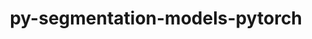 ---
title: "py-segmentation-models-pytorch"
layout: cache
categories: [package, develop-2024-06-16]
meta: {"versions": ["0.3.3"], "compilers": ["apple-clang@=15.0.0", "gcc@=11.4.0"], "oss": ["ubuntu22.04", "ventura"], "platforms": ["darwin", "linux"], "targets": ["aarch64", "x86_64_v3"], "stacks": ["ml-darwin-aarch64-mps", "ml-linux-x86_64-cpu", "ml-linux-x86_64-cuda", "root"], "num_specs": 6, "num_specs_by_stack": {"ml-darwin-aarch64-mps": 2, "root": 6, "ml-linux-x86_64-cpu": 2, "ml-linux-x86_64-cuda": 2}}
spec_details: [{"hash": "z64zi4rjktrjn5b5qvovghjqpvrzouxi", "compiler": "apple-clang@=15.0.0", "versions": ["0.3.3"], "os": "ventura", "platform": "darwin", "target": "aarch64", "variants": ["build_system=python_pip"], "stacks": ["ml-darwin-aarch64-mps", "root"], "size": "-", "tarball": "https://binaries.spack.io/releases/develop-2024-06-16/build_cache/darwin-ventura-aarch64/apple-clang-15.0.0/py-segmentation-models-pytorch-0.3.3/darwin-ventura-aarch64-apple-clang-15.0.0-py-segmentation-models-pytorch-0.3.3-z64zi4rjktrjn5b5qvovghjqpvrzouxi.spack"}, {"hash": "xybxttdoav4jbocypv3rnmwhbvxvemkm", "compiler": "gcc@=11.4.0", "versions": ["0.3.3"], "os": "ubuntu22.04", "platform": "linux", "target": "x86_64_v3", "variants": ["build_system=python_pip"], "stacks": ["ml-linux-x86_64-cpu", "root"], "size": "-", "tarball": "https://binaries.spack.io/releases/develop-2024-06-16/build_cache/linux-ubuntu22.04-x86_64_v3/gcc-11.4.0/py-segmentation-models-pytorch-0.3.3/linux-ubuntu22.04-x86_64_v3-gcc-11.4.0-py-segmentation-models-pytorch-0.3.3-xybxttdoav4jbocypv3rnmwhbvxvemkm.spack"}, {"hash": "7fj6cauhle2raxo44xxdv64l47mwpwfv", "compiler": "apple-clang@=15.0.0", "versions": ["0.3.3"], "os": "ventura", "platform": "darwin", "target": "aarch64", "variants": ["build_system=python_pip"], "stacks": ["ml-darwin-aarch64-mps", "root"], "size": "-", "tarball": "https://binaries.spack.io/releases/develop-2024-06-16/build_cache/darwin-ventura-aarch64/apple-clang-15.0.0/py-segmentation-models-pytorch-0.3.3/darwin-ventura-aarch64-apple-clang-15.0.0-py-segmentation-models-pytorch-0.3.3-7fj6cauhle2raxo44xxdv64l47mwpwfv.spack"}, {"hash": "fn4btttbqfidu4zhiwipn4a5cmvclbey", "compiler": "gcc@=11.4.0", "versions": ["0.3.3"], "os": "ubuntu22.04", "platform": "linux", "target": "x86_64_v3", "variants": ["build_system=python_pip"], "stacks": ["ml-linux-x86_64-cpu", "root"], "size": "-", "tarball": "https://binaries.spack.io/releases/develop-2024-06-16/build_cache/linux-ubuntu22.04-x86_64_v3/gcc-11.4.0/py-segmentation-models-pytorch-0.3.3/linux-ubuntu22.04-x86_64_v3-gcc-11.4.0-py-segmentation-models-pytorch-0.3.3-fn4btttbqfidu4zhiwipn4a5cmvclbey.spack"}, {"hash": "tvwm3cxq3ch765lctyfacji6qajmbavx", "compiler": "gcc@=11.4.0", "versions": ["0.3.3"], "os": "ubuntu22.04", "platform": "linux", "target": "x86_64_v3", "variants": ["build_system=python_pip"], "stacks": ["root", "ml-linux-x86_64-cuda"], "size": "-", "tarball": "https://binaries.spack.io/releases/develop-2024-06-16/build_cache/linux-ubuntu22.04-x86_64_v3/gcc-11.4.0/py-segmentation-models-pytorch-0.3.3/linux-ubuntu22.04-x86_64_v3-gcc-11.4.0-py-segmentation-models-pytorch-0.3.3-tvwm3cxq3ch765lctyfacji6qajmbavx.spack"}, {"hash": "7l3ib7eaqv2j7vzrohkv4xfs7fhywvg7", "compiler": "gcc@=11.4.0", "versions": ["0.3.3"], "os": "ubuntu22.04", "platform": "linux", "target": "x86_64_v3", "variants": ["build_system=python_pip"], "stacks": ["root", "ml-linux-x86_64-cuda"], "size": "-", "tarball": "https://binaries.spack.io/releases/develop-2024-06-16/build_cache/linux-ubuntu22.04-x86_64_v3/gcc-11.4.0/py-segmentation-models-pytorch-0.3.3/linux-ubuntu22.04-x86_64_v3-gcc-11.4.0-py-segmentation-models-pytorch-0.3.3-7l3ib7eaqv2j7vzrohkv4xfs7fhywvg7.spack"}]
---